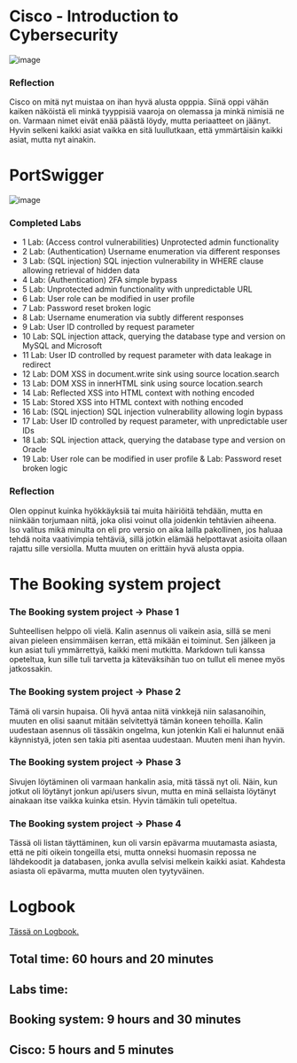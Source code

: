 # Cisco - Introduction to Cybersecurity

![image](https://github.com/user-attachments/assets/31c5743b-49b5-437d-a473-fe814178684f)

### Reflection

Cisco on mitä nyt muistaa on ihan hyvä alusta opppia. Siinä oppi vähän kaiken näköistä eli minkä tyyppisiä vaaroja on olemassa ja minkä nimisiä ne on. Varmaan nimet eivät enää päästä löydy, mutta periaatteet on jäänyt. Hyvin selkeni kaikki asiat vaikka en sitä luullutkaan, että ymmärtäisin kaikki asiat, mutta nyt ainakin. 

# PortSwigger

![image](https://github.com/user-attachments/assets/361d1832-3318-4b16-9350-63bbd634e562)

### Completed Labs
- 1 Lab: (Access control vulnerabilities) Unprotected admin functionality
- 2 Lab: (Authentication) Username enumeration via different responses
- 3 Lab: (SQL injection) SQL injection vulnerability in WHERE clause allowing retrieval of hidden data
- 4 Lab: (Authentication) 2FA simple bypass
- 5 Lab: Unprotected admin functionality with unpredictable URL
- 6 Lab: User role can be modified in user profile
- 7 Lab: Password reset broken logic
- 8 Lab: Username enumeration via subtly different responses
- 9 Lab: User ID controlled by request parameter
- 10 Lab: SQL injection attack, querying the database type and version on MySQL and Microsoft
- 11 Lab: User ID controlled by request parameter with data leakage in redirect
- 12 Lab: DOM XSS in document.write sink using source location.search
- 13 Lab: DOM XSS in innerHTML sink using source location.search
- 14 Lab: Reflected XSS into HTML context with nothing encoded
- 15 Lab: Stored XSS into HTML context with nothing encoded
- 16 Lab: (SQL injection) SQL injection vulnerability allowing login bypass
- 17 Lab: User ID controlled by request parameter, with unpredictable user IDs
- 18 Lab: SQL injection attack, querying the database type and version on Oracle
- 19 Lab: User role can be modified in user profile & Lab: Password reset broken logic

### Reflection

Olen oppinut kuinka hyökkäyksiä tai muita häiriöitä tehdään, mutta en niinkään torjumaan niitä, joka olisi voinut olla joidenkin tehtävien aiheena. Iso valitus mikä minulta on eli pro versio on aika lailla pakollinen, jos haluaa tehdä noita vaativimpia tehtäviä, sillä jotkin elämää helpottavat asioita ollaan rajattu sille versiolla. Mutta muuten on erittäin hyvä alusta oppia.

#  The Booking system project

### The Booking system project → Phase 1
Suhteellisen helppo oli vielä. Kalin asennus oli vaikein asia, sillä se meni aivan pieleen ensimmäisen kerran, että mikään ei toiminut. Sen jälkeen ja kun asiat tuli ymmärrettyä, kaikki meni mutkitta. Markdown tuli kanssa opeteltua, kun sille tuli tarvetta ja käteväksihän tuo on tullut eli menee myös jatkossakin.

### The Booking system project → Phase 2
Tämä oli varsin hupaisa. Oli hyvä antaa niitä vinkkejä niin salasanoihin, muuten en olisi saanut mitään selvitettyä tämän koneen tehoilla. Kalin uudestaan asennus oli tässäkin ongelma, kun jotenkin Kali ei halunnut enää käynnistyä, joten sen takia piti asentaa uudestaan. Muuten meni ihan hyvin.

### The Booking system project → Phase 3
Sivujen löytäminen oli varmaan hankalin asia, mitä tässä nyt oli. Näin, kun jotkut oli löytänyt jonkun api/users sivun, mutta en minä sellaista löytänyt ainakaan itse vaikka kuinka etsin. Hyvin tämäkin tuli opeteltua.

### The Booking system project → Phase 4
Tässä oli listan täyttäminen, kun oli varsin epävarma muutamasta asiasta, että ne piti oikein tongeilla etsi, mutta onneksi huomasin repossa ne lähdekoodit ja databasen, jonka avulla selvisi melkein kaikki asiat. Kahdesta asiasta oli epävarma, mutta muuten olen tyytyväinen.

# Logbook

[Tässä on Logbook.](https://github.com/JuhaniPaananen/Juhani-s-Logbook/blob/main/README.md)

## Total time: 60 hours and 20 minutes
## Labs time: 
## Booking system: 9 hours and 30 minutes
## Cisco: 5 hours and 5 minutes
